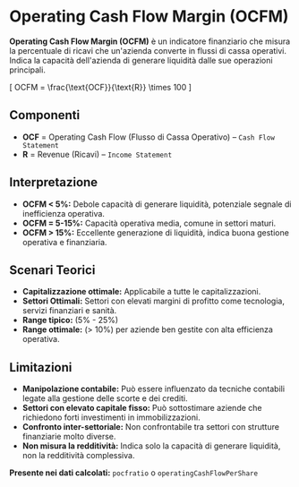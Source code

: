 # Operating Cash Flow Margin (OCFM)

**Operating Cash Flow Margin (OCFM)** è un indicatore finanziario che misura la percentuale di ricavi che un'azienda converte in flussi di cassa operativi. Indica la capacità dell'azienda di generare liquidità dalle sue operazioni principali.

\[
OCFM = \frac{\text{OCF}}{\text{R}} \times 100
\]

## Componenti

- **OCF** = Operating Cash Flow (Flusso di Cassa Operativo) – `Cash Flow Statement`
- **R** = Revenue (Ricavi) – `Income Statement`

## Interpretazione

- **OCFM < 5%:** Debole capacità di generare liquidità, potenziale segnale di inefficienza operativa.
- **OCFM = 5-15%:** Capacità operativa media, comune in settori maturi.
- **OCFM > 15%:** Eccellente generazione di liquidità, indica buona gestione operativa e finanziaria.

## Scenari Teorici

- **Capitalizzazione ottimale:** Applicabile a tutte le capitalizzazioni.
- **Settori Ottimali:** Settori con elevati margini di profitto come tecnologia, servizi finanziari e sanità.
- **Range tipico:** \(5\% - 25\%\)
- **Range ottimale:** \(> 10\%\) per aziende ben gestite con alta efficienza operativa.

## Limitazioni

- **Manipolazione contabile:** Può essere influenzato da tecniche contabili legate alla gestione delle scorte e dei crediti.
- **Settori con elevato capitale fisso:** Può sottostimare aziende che richiedono forti investimenti in immobilizzazioni.
- **Confronto inter-settoriale:** Non confrontabile tra settori con strutture finanziarie molto diverse.
- **Non misura la redditività:** Indica solo la capacità di generare liquidità, non la redditività complessiva.

**Presente nei dati calcolati:** `pocfratio` o `operatingCashFlowPerShare`
